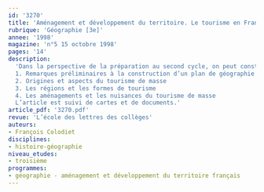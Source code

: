 ```yaml
---
id: '3270'
title: 'Aménagement et développement du territoire. Le tourisme en France '
rubrique: 'Géographie [3e]'
annee: '1998'
magazine: 'n°5 15 octobre 1998'
pages: '14'
description: 
  'Dans la perspective de la préparation au second cycle, on peut construire une leçon permettant à la fois de prendre conscience des difficultés propres au raisonnement en sciences humaines et d’initier à la démarche géographique. Les fiches élève servent ici à construire le plan de la leçon. Les élèves prépareront les questions à la maison, afin de consacrer la séance à la réflexion sur la construction logique du plan et à l’acquisition de connaissances sur le tourisme en France.
  1. Remarques préliminaires à la construction d’un plan de géographie
  2. Origines et aspects du tourisme de masse
  3. Les régions et les formes de tourisme
  4. Les aménagements et les nuisances du tourisme de masse
  L’article est suivi de cartes et de documents.'
article_pdf: '3270.pdf'
revue: 'L’école des lettres des collèges'
auteurs:
- François Colodiet
disciplines:
- histoire-géographie
niveau_etudes:
- troisième
programmes:
- géographie - aménagement et développement du territoire français
---
```

